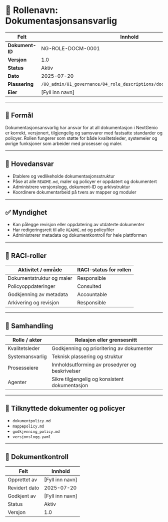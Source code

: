 # 👤 Rollenavn: Dokumentasjonsansvarlig

| Felt             | Innhold                                                        |
|------------------|-----------------------------------------------------------------|
| **Dokument-ID**  | NG-ROLE-DOCM-0001                                              |
| **Versjon**      | 1.0                                                             |
| **Status**       | Aktiv                                                           |
| **Dato**         | 2025-07-20                                                      |
| **Plassering**   | `/00_admin/01_governance/04_role_descriptions/documentation_manager.md` |
| **Eier**         | [Fyll inn navn]                                                 |

---

## 🎯 Formål

Dokumentasjonsansvarlig har ansvar for at all dokumentasjon i NextGenio er korrekt, versjonert, tilgjengelig og samsvarer med fastsatte standarder og policyer. Rollen fungerer som støtte for både kvalitetsleder, systemeier og øvrige funksjoner som arbeider med prosesser og maler.

---

## 🧭 Hovedansvar

- Etablere og vedlikeholde dokumentasjonsstruktur
- Påse at alle `README.md`, maler og policyer er oppdatert og dokumentert
- Administrere versjonslogg, dokument-ID og arkivstruktur
- Koordinere dokumentarbeid på tvers av mapper og moduler

---

## ✅ Myndighet

- Kan pålegge revisjon eller oppdatering av utdaterte dokumenter
- Har redigeringsrett til alle `README.md` og policyfiler
- Administrerer metadata og dokumentkontroll for hele plattformen

---

## 📌 RACI-roller

| Aktivitet / område           | RACI-status for rollen |
|------------------------------|--------------------------|
| Dokumentstruktur og maler    | Responsible              |
| Policyoppdateringer          | Consulted                |
| Godkjenning av metadata      | Accountable              |
| Arkivering og revisjon       | Responsible              |

---

## 🔁 Samhandling

| Rolle / aktør        | Relasjon eller grensesnitt                           |
|----------------------|-------------------------------------------------------|
| Kvalitetsleder        | Godkjenning og prioritering av dokumenter            |
| Systemansvarlig       | Teknisk plassering og struktur                       |
| Prosesseiere          | Innholdsutforming av prosedyrer og beskrivelser      |
| Agenter               | Sikre tilgjengelig og konsistent dokumentasjon       |

---

## 📎 Tilknyttede dokumenter og policyer

- `dokumentpolicy.md`
- `mappepolicy.md`
- `godkjenning_policy.md`
- `versjonslogg.yaml`

---

## 📄 Dokumentkontroll

| Felt            | Innhold                |
|-----------------|------------------------|
| Opprettet av    | [Fyll inn navn]        |
| Revidert dato   | 2025-07-20             |
| Godkjent av     | [Fyll inn navn]        |
| Status          | Aktiv                  |
| Versjon         | 1.0                    |
